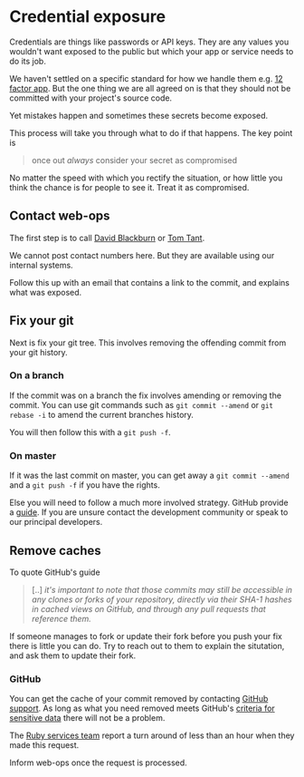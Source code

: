 # Credential exposure

Credentials are things like passwords or API keys. They are any values you wouldn't want exposed to the public but which your app or service needs to do its job.

We haven't settled on a specific standard for how we handle them e.g. [12 factor app](https://12factor.net/config). But the one thing we are all agreed on is that they should not be committed with your project's source code.

Yet mistakes happen and sometimes these secrets become exposed.

This process will take you through what to do if that happens. The key point is

> once out *always* consider your secret as compromised

No matter the speed with which you rectify the situation, or how little you think the chance is for people to see it. Treat it as compromised.

## Contact web-ops

The first step is to call [David Blackburn](https://github.com/davidblackburn) or [Tom Tant](https://github.com/TTEA1990).

We cannot post contact numbers here. But they are available using our internal systems.

Follow this up with an email that contains a link to the commit, and explains what was exposed.

## Fix your git

Next is fix your git tree. This involves removing the offending commit from your git history.

### On a branch

If the commit was on a branch the fix involves amending or removing the commit. You can use git commands such as `git commit --amend` or `git rebase -i` to amend the current branches history.

You will then follow this with a `git push -f`.

### On master

If it was the last commit on master, you can get away a `git commit --amend` and a `git push -f` if you have the rights.

Else you will need to follow a much more involved strategy. GitHub provide a [guide](https://help.github.com/en/github/authenticating-to-github/removing-sensitive-data-from-a-repository). If you are unsure contact the development community or speak to our principal developers.

## Remove caches

To quote GitHub's guide

> [..] *it's important to note that those commits may still be accessible in any clones or forks of your repository, directly via their SHA-1 hashes in cached views on GitHub, and through any pull requests that reference them.*

If someone manages to fork or update their fork before you push your fix there is little you can do. Try to reach out to them to explain the situtation, and ask them to update their fork.

### GitHub

You can get the cache of your commit removed by contacting [GitHub support](https://support.github.com/contact). As long as what you need removed meets GitHub's [criteria for sensitive data](https://help.github.com/en/github/site-policy/github-sensitive-data-removal-policy#what-is-sensitive-data) there will not be a problem.

The [Ruby services team](https://github.com/DEFRA/ruby-services-team) report a turn around of less than an hour when they made this request.

Inform web-ops once the request is processed.
